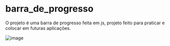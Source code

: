 # barra_de_progresso

O projeto é uma barra de progresso feita em js, projeto feito para praticar e colocar em futuras aplicações.

![image](https://user-images.githubusercontent.com/79053520/185814034-b30a1e7c-3f3e-41ca-8623-f4be0091f1ea.png)

